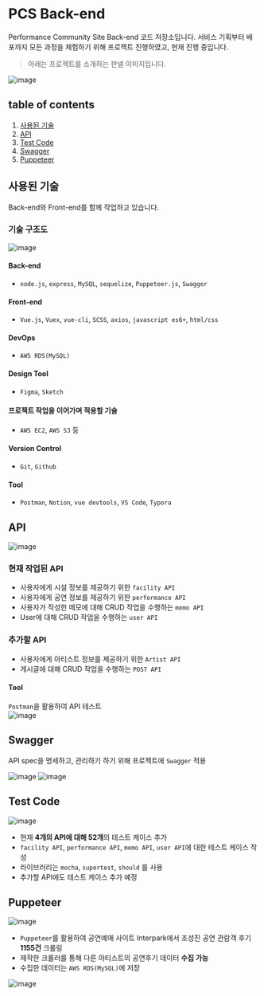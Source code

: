 # PCS Back-end
Performance Community Site Back-end 코드 저장소입니다. 
서비스 기획부터 배포까지 모든 과정을 체험하기 위해 프로젝트 진행하였고, 현재 진행 중입니다.

> 아래는 프로젝트를 소개하는 판넬 이미지입니다.

![image](https://user-images.githubusercontent.com/60806840/88348206-c5247000-cd87-11ea-97dc-c679f2570dcd.png)


## table of contents
1. [사용된 기술](#사용된-기술)
1. [API](#api)
1. [Test Code](#test-code)
1. [Swagger](#swagger)
1. [Puppeteer](#puppeteer)

## 사용된 기술
Back-end와 Front-end를 함께 작업하고 있습니다.

### 기술 구조도
![image](https://user-images.githubusercontent.com/60806840/88347961-1aac4d00-cd87-11ea-9e29-b8fdd60f73ee.png)


#### Back-end 
- `node.js`, `express`, `MySQL`, `sequelize`, `Puppeteer.js`, `Swagger`

#### Front-end
- `Vue.js`, `Vuex`, `vue-cli`, `SCSS`, `axios`, `javascript es6+`, `html/css`

#### DevOps
- `AWS RDS(MySQL)`

#### Design Tool
- `Figma`, `Sketch`

#### 프로젝트 작업을 이어가며 적용할 기술
- `AWS EC2`, `AWS S3` 등

#### Version Control
- `Git`, `Github`

#### Tool
- `Postman`, `Notion`, `vue devtools`, `VS Code`, `Typora`


## API
![image](https://user-images.githubusercontent.com/60806840/88349495-43364600-cd8b-11ea-9c90-93cb9d97b53e.png)

### 현재 작업된 API 
- 사용자에게 시설 정보를 제공하기 위한 `facility API`
- 사용자에게 공연 정보를 제공하기 위한 `performance API`
- 사용자가 작성한 메모에 대해 CRUD 작업을 수행하는 `memo API`
- User에 대해 CRUD 작업을 수행하는 `user API`

### 추가할 API
- 사용자에게 아티스트 정보를 제공하기 위한 `Artist API`
- 게시글에 대해 CRUD 작업을 수행하는 `POST API`

#### Tool
`Postman`을 활용하여 API 테스트  
![image](https://user-images.githubusercontent.com/60806840/88482162-90d4cd80-cf9a-11ea-84ee-4ca50b0869dd.png)


## Swagger
API spec을 명세하고, 관리하기 하기 위해 프로젝트에 `Swagger` 적용

![image](https://user-images.githubusercontent.com/60806840/88465691-b660c900-ceff-11ea-8b4d-923bc8903e24.png)
![image](https://user-images.githubusercontent.com/60806840/88465706-d6908800-ceff-11ea-9f72-407cd9e94a77.png)


## Test Code
![image](https://user-images.githubusercontent.com/60806840/88484700-6fc8a880-cfab-11ea-8aca-dd6a0f0e8e6d.png)  
- 현재 **4개의 API에 대해 52개**의 테스트 케이스 추가
- `facility API`, `performance API`, `memo API`, `user API`에 대한 테스트 케이스 작성
- 라이브러리는 `mocha`, `supertest`, `should` 를 사용
- 추가할 API에도 테스트 케이스 추가 예정

## Puppeteer 
![image](https://user-images.githubusercontent.com/60806840/88349540-606b1480-cd8b-11ea-9847-d2db43345c9f.png)

- `Puppeteer`를 활용하여 공연예매 사이트 Interpark에서 조성진 공연 관람객 후기 **1155건** 크롤링
- 제작한 크롤러를 통해 다른 아티스트의 공연후기 데이터 **수집 가능**
- 수집한 데이터는 `AWS RDS(MySQL)`에 저장


![image](https://user-images.githubusercontent.com/60806840/88349160-38c77c80-cd8a-11ea-9676-f844094e9037.png)

